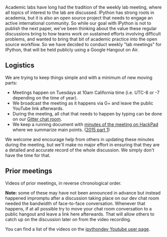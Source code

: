 Academic labs have long had the tradition of the weekly lab meeting, where all topics of interest to the lab are discussed.  IPython has strong roots in academia, but it is also an open source project that needs to engage an active international community.  So while our goal with IPython is not to publish the next paper, we've been thinking about the value these regular discussions bring to how teams work on sustained efforts involving difficult problems, and wanted to bring that bit of academic practice into the open source workflow.  So we have decided to conduct weekly "lab meetings" for IPython, that will be held publicly using a Google Hangout on Air.

## Logistics

We are trying to keep things simple and with a minimum of new moving parts:

* Meetings happen on Tuesdays at 10am California time (i.e. UTC-8 or -7 depending on the time of year).
* We broadcast the meeting as it happens via G+ and leave the public YouTube link afterwards.
* During the meeting, all chat that needs to happen by typing can be done on our [Gitter chat room](https://www.gitter.im/ipython/ipython).
* We keep a running document with [minutes of the meeting on HackPad](https://ipython.hackpad.com) where we summarize main points.  ([2015 part 1](https://ipython.hackpad.com/3YJG5lv2Hws))

We welcome and encourage help from others in updating these minutes during the meeting, but we'll make no major effort in ensuring that they are a detailed and accurate record of the whole discussion.  We simply don't have the time for that.

## Prior meetings

Videos of prior meetings, in reverse chronological order.

**Note:** some of these may have not been announced in advance but instead happened impromptu after a discussion taking place on our dev chat room needed the bandwidth of face-to-face conversation.  Whenever that happens, if at all possible try to move your chat room conversation to a public hangout and leave a link here afterwards.  That will allow others to catch up on the discussion later on from the video recording.

You can find a list of the videos on the [ipythondev Youtube user page](https://www.youtube.com/user/ipythondev).